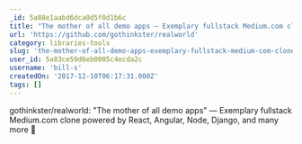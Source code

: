 ```yaml
---
_id: 5a88e1aabd6dca0d5f0d1b6c
title: "The mother of all demo apps — Exemplary fullstack Medium.com clone powered by React, Angular, Node, Django, and many more 🏅"
url: 'https://github.com/gothinkster/realworld'
category: libraries-tools
slug: 'the-mother-of-all-demo-apps-exemplary-fullstack-medium-com-clone-powered-by-react-angular-node-djan'
user_id: 5a83ce59d6eb0005c4ecda2c
username: 'bill-s'
createdOn: '2017-12-10T06:17:31.000Z'
tags: []
---
```


gothinkster/realworld: "The mother of all demo apps" — Exemplary fullstack Medium.com clone powered by React, Angular, Node, Django, and many more 🏅
